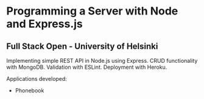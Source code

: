 <h1>Programming a Server with Node and Express.js</h1>
<h2>Full Stack Open - University of Helsinki</h2>
<p>
  Implementing simple REST API in Node.js using Express. CRUD functionality with MongoDB. Validation with ESLint. Deployment with Heroku.
</p>
<p>Applications developed:</p>
<ul>
  <li>Phonebook</li>
</ul>